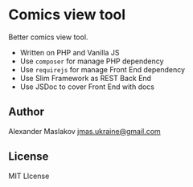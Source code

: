 # Comics view tool

Better comics view tool.

* Written on PHP and Vanilla JS
* Use `composer` for manage PHP dependency
* Use `requirejs` for manage Front End dependency
* Use Slim Framework as REST Back End
* Use JSDoc to cover Front End with docs

## Author

Alexander Maslakov <jmas.ukraine@gmail.com>

## License

MIT LIcense